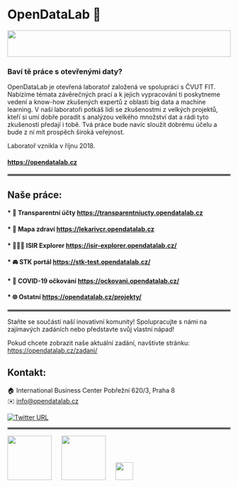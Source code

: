 # OpenDataLab 👋  
<img width="100%" height="60" src="https://opendatalab.cz/wp-content/themes/opendatalab/images/bg_homepage.jpg">

### Baví tě práce s otevřenými daty?

OpenDataLab je otevřená laboratoř založená ve spolupráci s ČVUT FIT.
Nabízíme témata závěrečných prací a k jejich vypracování ti poskytneme vedení
a know-how zkušených expertů z oblasti big data a machine learning. V naší laboratoři potkáš lidi se zkušenostmi z velkých projektů, kteří si umí dobře poradit s analýzou velkého množství dat a rádi tyto zkušenosti předají i tobě. Tvá práce bude navíc sloužit dobrému účelu a bude z ní mít prospěch široká veřejnost.

Laboratoř vznikla v říjnu 2018.

#### https://opendatalab.cz

<hr style="border:2px solid grey">

## Naše práce:
#### * 💸 Transparentní účty https://transparentniucty.opendatalab.cz
#### * 🏥 Mapa zdraví https://lekarivcr.opendatalab.cz
#### * 👨🏻‍⚖️ ISIR Explorer https://isir-explorer.opendatalab.cz/
#### * 🚘 STK portál https://stk-test.opendatalab.cz/
#### * 💉 COVID-19 očkování https://ockovani.opendatalab.cz/
#### * 🌐 Ostatní https://opendatalab.cz/projekty/

<hr style="border:2px solid grey">

Staňte se součástí naší inovativní komunity! Spolupracujte s námi na zajímavých zadáních nebo představte svůj vlastní nápad!

Pokud chcete zobrazit naše aktuální zadání, navštivte stránku: https://opendatalab.cz/zadani/

## Kontakt:
🏠 International Business Center
Pobřežní 620/3, Praha 8 <br>
✉️ info@opendatalab.cz

[![Twitter URL](https://img.shields.io/twitter/url/https/twitter.com/bukotsunikki.svg?style=social&label=Follow%20%40opendatalabCZ)](https://twitter.com/opendatalabCZ)

<hr style="border:2px solid grey">

<p align="left">
  <img src="https://opendatalab.cz/wp-content/themes/opendatalab/images/logo-fit-cs-modra.svg" width="100" />
  &emsp;
  <img src="https://opendatalab.cz/wp-content/themes/opendatalab/images/logo-profinit.svg" width="100" /> 
  &emsp;
  <img src="https://opendatalab.cz/wp-content/themes/opendatalab/images/logo.svg" height="40"/> 
</p>